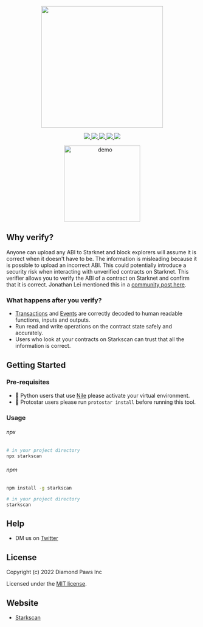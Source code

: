<!-- logo -->
<p align="center">
  <a href="https://starkscan.co">
    <img width='320' src="https://raw.githubusercontent.com/starkscan/starkscan-verifier/main/docs/logo.svg">
  </a>
</p>

<!-- primary badges -->
<p align="center">
  <a href="https://www.npmjs.com/package/starkscan">
    <img src='https://img.shields.io/npm/v/starkscan' />
  </a>
  <a href="https://www.npmjs.com/package/starkscan">
    <img src='https://img.shields.io/npm/dt/starkscan?color=blueviolet' />
  </a>
  <a href="https://github.com/starkscan/starkscan-verifier/blob/main/LICENSE/">
    <img src="https://img.shields.io/badge/license-MIT-black">
  </a>
  <a href="https://github.com/starkscan/starkscan-verifier/stargazers">
    <img src='https://img.shields.io/github/stars/starkscan/starkscan-verifier?color=yellow' />
  </a>
  <a href="https://starkware.co/">
    <img src="https://img.shields.io/badge/powered_by-StarkWare-navy">
  </a>
</p>

<p align="center">
  <img width="200" src="https://raw.githubusercontent.com/starkscan/starkscan-verifier/main/docs/demo.gif" alt="demo" />
</p>

## Why verify?

Anyone can upload any ABI to Starknet and block explorers will assume it is correct when it doesn't have to be. The information is misleading because it is possible to upload an incorrect ABI. This could potentially introduce a security risk when interacting with unverified contracts on Starknet. This verifier allows you to verify the ABI of a contract on Starknet and confirm that it is correct. Jonathan Lei mentioned this in a [community post here](https://community.starknet.io/t/remove-abi-from-contract-deployment-request-and-get-code-response/308).

### What happens after you verify?

- [Transactions](https://starkscan.co/txs) and [Events](https://starkscan.co/events) are correctly decoded to human readable functions, inputs and outputs.
- Run read and write operations on the contract state safely and accurately.
- Users who look at your contracts on Starkscan can trust that all the information is correct.

## Getting Started

### Pre-requisites

- 🐍 Python users that use [Nile](https://github.com/OpenZeppelin/nile) please activate your virtual environment.
- 🌟 Protostar users please run `protostar install` before running this tool.

### Usage

###### npx

```bash
# in your project directory
npx starkscan
```

###### npm

```bash
npm install -g starkscan

# in your project directory
starkscan
```

## Help

- DM us on [Twitter](https://twitter.com/starkscanco)

## License

Copyright (c) 2022 Diamond Paws Inc

Licensed under the [MIT license](https://github.com/starkscan/starkscan-verifier/blob/main/LICENSE).

## Website

- [Starkscan](https://starkscan.co)
